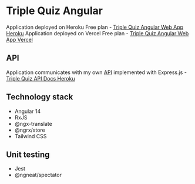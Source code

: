 # Triple Quiz Angular

Application deployed on Heroku Free plan - [Triple Quiz Angular Web App Heroku](https://triple-quiz.herokuapp.com/angular/)
Application deployed on Vercel Free plan - [Triple Quiz Angular Web App Vercel](https://triple-quiz-angular.vercel.app/)

## API

Application communicates with my own [API](https://github.com/KarolJaskolka/triple-quiz-api) implemented with Express.js - [Triple Quiz API Docs Heroku](https://triple-quiz.herokuapp.com/api/docs/)

## Technology stack

- Angular 14
- RxJS
- @ngx-translate
- @ngrx/store
- Tailwind CSS

## Unit testing

- Jest
- @ngneat/spectator
